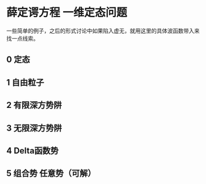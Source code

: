 # 薛定谔方程 一维定态问题

一些简单的例子，之后的形式讨论中如果陷入虚无，就用这里的具体波函数带入来找一点线索。

## 0 定态

## 1 自由粒子

## 2 有限深方势阱

## 3 无限深方势阱

## 4 Delta函数势

## 5 组合势 任意势（可解）